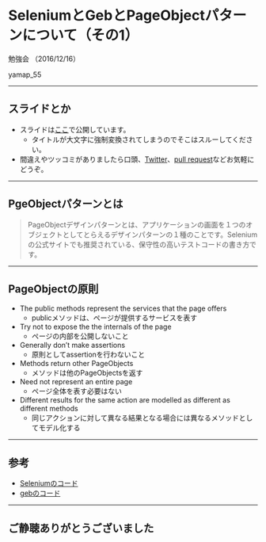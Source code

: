 # SeleniumとGebとPageObjectパターンについて（その1）
勉強会 （2016/12/16）

yamap_55

---

## スライドとか
- スライドは[ここ](https://slideck.io/github.com/yamap55/Slide/20161216/selenium_geb.md)で公開しています。
  - タイトルが大文字に強制変換されてしまうのでそこはスルーしてください。
- 間違えやツッコミがありましたら口頭、[Twitter](https://twitter.com/yamap_55)、[pull request](https://github.com/yamap55/Slide/edit/master/20161216/selenium_geb.md)などお気軽にどうぞ。

---

## PgeObjectパターンとは

> PageObjectデザインパターンとは、アプリケーションの画面を１つのオブジェクトとしてとらえるデザインパターンの１種のことです。Seleniumの公式サイトでも推奨されている、保守性の高いテストコードの書き方です。

---

## PageObjectの原則
- The public methods represent the services that the page offers
  - publicメソッドは、ページが提供するサービスを表す
- Try not to expose the the internals of the page
  - ページの内部を公開しないこと
- Generally don’t make assertions
  - 原則としてassertionを行わないこと
- Methods return other PageObjects
  - メソッドは他のPageObjectsを返す
- Need not represent an entire page
  - ページ全体を表す必要はない
- Different results for the same action are modelled as different as different methods
  - 同じアクションに対して異なる結果となる場合には異なるメソッドとしてモデル化する

---

## 参考
- [Seleniumのコード](https://github.com/yamap55/work/blob/master/20161216_selenium/geb.groovy)
- [gebのコード](https://github.com/yamap55/work/blob/master/20161216_selenium/geb.groovy)

---

## ご静聴ありがとうございました
